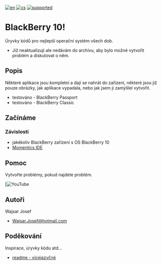 [![en](https://img.shields.io/badge/lang-en-red.svg)](https://github.com/PepikVaio/BlackBerry10?tab=readme-ov-file)
[![cs](https://img.shields.io/badge/lang-cs-springgreen.svg)](https://github.com/PepikVaio/BlackBerry10/blob/main/.language_cs/README_cs.md)
[![supported](https://img.shields.io/badge/OS-BlackBerry10-blueviolet.svg)](https://www.google.com/search?q=BlackBerry+10&sca_esv=b5763fd449dd55fb&sca_upv=1&sxsrf=ADLYWIIC6gJHAsMzwJik3thGPLtPeBZwiA%3A1717775763335&ei=ky1jZquHFLeL9u8P7piluAw&udm=&ved=0ahUKEwjrnLWx7cmGAxW3hf0HHW5MCccQ4dUDCBE&oq=BlackBerry10&gs_lp=Egxnd3Mtd2l6LXNlcnAiDEJsYWNrQmVycnkxMEgAUABYAHAAeAGQAQCYAQCgAQCqAQC4AQzIAQCYAgCgAgCYAwDiAwUSATEgQJIHAKAHAA&sclient=gws-wiz-serp)



# BlackBerry 10!
Úryvky kódů pro nejlepší operační systém všech dob.
* Již neaktualizuji ale nedávám do archívu, aby bylo možné vytvořit problém a diskutovat o něm.

## Popis
Některé aplikace jsou kompletní a dají se nahrát do zařízení, některé jsou již pouze obrázky, jak aplikace vypadala, nebo jak jsem ji zamýšlel vytvořit.
* testováno - BlackBerry Passport
* testováno - BlackBerry Classic

## Začínáme

### Závislosti
* jakékoliv BlackBerry zařízení s OS BlackBerry 10
* [Momentics IDE](https://www.google.com/search?q=Momentics+IDE+for+BlackBerry+10&sca_esv=4ce04de13f7e18f6&sca_upv=1&sxsrf=ADLYWIJHg7PlnIN7xy2fZ-s32PUfyQTFfA%3A1717774906174&ei=OipjZv-jCvKKi-gPjYjfoAs&udm=&ved=0ahUKEwj_qNiY6smGAxVyxQIHHQ3EF7QQ4dUDCBE&uact=5&oq=Momentics+IDE+for+BlackBerry+10&gs_lp=Egxnd3Mtd2l6LXNlcnAiH01vbWVudGljcyBJREUgZm9yIEJsYWNrQmVycnkgMTAyBRAhGKABMgUQIRigAUi5CFCuBFizBnABeAGQAQCYAWmgAe0BqgEDMi4xuAEDyAEA-AEBmAIEoAL8AcICChAAGLADGNYEGEfCAgYQABgWGB7CAggQABiABBiiBJgDAIgGAZAGCJIHAzMuMaAH5AU&sclient=gws-wiz-serp)


## Pomoc
Vytvořte problémy, pokud najdete problém.

[![YouTube](https://youtube.com/playlist?list=PL_EByhPygE7IYw3xXhwv28YiNGA3qIGTG&si=T8ahHwe0lQupMDmE)


## Autoři
Wajsar Josef
* Wajsar.Josef@hotmail.com

## Poděkování
Inspirace, úryvky kódu atd...
* [readme - vícejazyčné](https://github.com/jonatasemidio/multilanguage-readme-pattern)

